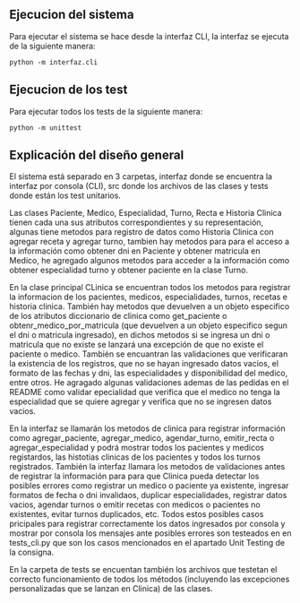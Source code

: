 ## Ejecucion del sistema
Para ejecutar el sistema se hace desde la interfaz CLI, la interfaz se ejecuta de la siguiente manera:

```text
python -m interfaz.cli
```

## Ejecucion de los test
Para ejecutar todos los tests de la siguiente manera:

```text
python -m unittest
```

## Explicación del diseño general

El sistema está separado en 3 carpetas, interfaz donde se encuentra la interfaz por consola (CLI), src donde los archivos de las clases y tests donde están los test unitarios.

Las clases Paciente, Medico, Especialidad, Turno, Recta e Historia Clinica tienen cada una sus atributos correspondientes y su representación, algunas tiene metodos para registro de datos como Historia Clinica con agregar receta y agregar turno, tambien hay metodos para para el acceso a la información como obtener dni en Paciente y obtener matricula en Medico, he agregado algunos metodos para acceder a la información como obtener especialidad turno y obtener paciente en la clase Turno.

En la clase principal CLinica se encuentran todos los metodos para registrar la informacion de los pacientes, medicos, especialidades, turnos, recetas e historia clinica. También hay metodos que devuelven a un objeto especifico de los atributos diccionario de clinica como get_paciente o obtenr_medico_por_matricula (que devuelven a un objeto especifico segun el dni o matricula ingresado), en dichos metodos si se ingresa un dni o matricula que no existe se lanzará una excepción de que no existe el paciente o medico. También se encuantran las validaciones que verificaran la existencia de los registros, que no se hayan ingresado datos vacios, el formato de las fechas y dni, las especialidades y disponibilidad del medico, entre otros. He agragado algunas validaciones ademas de las pedidas en el README como validar epecialidad que verifica que el medico no tenga la especialidad que se quiere agregar y verifica que no se ingresen datos vacios.

En la interfaz se llamarán los metodos de clinica para registrar información como agregar_paciente, agregar_medico, agendar_turno, emitir_recta o agregar_especialidad y podrá mostrar todos los pacientes y medicos registardos, las histotias clinicas de los pacientes y todos los turnos registrados. También la interfaz llamara los metodos de validaciones antes de registrar la información para para que Clinica pueda detectar los posibles errores como registrar un medico o paciente ya existente, ingresar formatos de fecha o dni invalidaos, duplicar especialidades, registrar datos vacios, agendar turnos o emitir recetas con medicos o pacientes no existentes, evitar turnos duplicados, etc. Todos estos posibles casos pricipales para registrar correctamente los datos ingresados por consola y mostrar por consola los mensajes ante posibles errores son testeados en en tests_cli.py que son los casos mencionados en el apartado Unit Testing de la consigna.

En la carpeta de tests se encuentan también los archivos que testetan el correcto funcionamiento de todos los métodos (incluyendo las excepciones personalizadas que se lanzan en Clinica) de las clases. 
